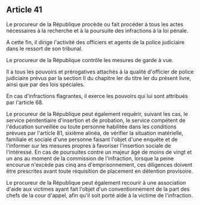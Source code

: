 Article 41
----
Le procureur de la République procède ou fait procéder à tous les actes
nécessaires à la recherche et à la poursuite des infractions à la loi pénale.

A cette fin, il dirige l'activité des officiers et agents de la police
judiciaire dans le ressort de son tribunal.

Le procureur de la République contrôle les mesures de garde à vue.

Il a tous les pouvoirs et prérogatives attachés à la qualité d'officier de
police judiciaire prévus par la section II du chapitre Ier du titre Ier du
présent livre, ainsi que par des lois spéciales.

En cas d'infractions flagrantes, il exerce les pouvoirs qui lui sont attribués
par l'article 68.

Le procureur de la République peut également requérir, suivant les cas, le
service pénitentiaire d'insertion et de probation, le service compétent de
l'éducation surveillée ou toute personne habilitée dans les conditions prévues
par l'article 81, sixième alinéa, de vérifier la situation matérielle, familiale
et sociale d'une personne faisant l'objet d'une enquête et de l'informer sur les
mesures propres à favoriser l'insertion sociale de l'intéressé. En cas de
poursuites contre un majeur âgé de moins de vingt et un ans au moment de la
commission de l'infraction, lorsque la peine encourue n'excède pas cinq ans
d'emprisonnement, ces diligences doivent être prescrites avant toute réquisition
de placement en détention provisoire.

Le procureur de la République peut également recourir à une association d'aide
aux victimes ayant fait l'objet d'un conventionnement de la part des chefs de la
cour d'appel, afin qu'il soit porté aide à la victime de l'infraction.

